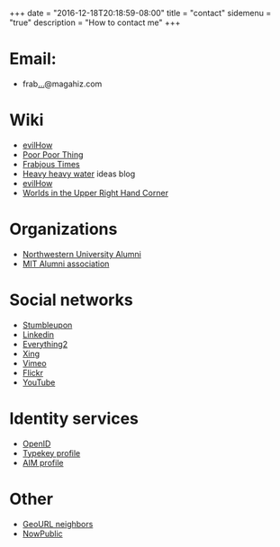 +++
date = "2016-12-18T20:18:59-08:00"
title = "contact"
sidemenu = "true"
description = "How to contact me"
+++


# Email:
* frab<a href="http://mailhide.recaptcha.net/d?k=01gykQTlOVxQ30CTBQhhXJIA==&amp;c=ys-YxyxH5JsWt3Ja-ZQnWK8n5dRS-NwYIF-rrRhrB6o=" onclick="window.open('http://mailhide.recaptcha.net/d?k=01gykQTlOVxQ30CTBQhhXJIA==&amp;c=ys-YxyxH5JsWt3Ja-ZQnWK8n5dRS-NwYIF-rrRhrB6o', '', 'toolbar=0,scrollbars=0,location=0,statusbar=0,menubar=0,resizable=0,width=500,height=300'); return false;" title="Reveal this e-mail address">...</a>@magahiz.com

# Wiki

* [evilHow](http://evilhow.com)
* [Poor Poor Thing](http://poorpoorthing.com)
* [Frabjous Times](http://frabjoustimes.magahiz.com)
* [Heavy heavy water](http://t2o.blogspot.com) ideas blog
* [evilHow](http://evilhow.com)
* [Worlds in the Upper Right Hand Corner](http://upperrh.wordpress.com)

# Organizations

* [Northwestern University Alumni](http://www.alumni.northwestern.edu/)
* [MIT Alumni association](http://alum.mit.edu/index.html)

# Social networks
* [Stumbleupon](http://milkfish.stumbleupon.com/)
* [Linkedin](http://www.linkedin.com/pub/4/53b/b12)
* [Everything2](http://www.everything2.com/user/milkfish)
* [Xing](https://www.xing.com/profile/Rich_Magahiz)
* [Vimeo](http://www.vimeo.com/user1339666)
* [Flickr](http://www.flickr.com/photos/86698126@N00/)
* [YouTube](http://uk.youtube.com/profile?user=4thace)

# Identity services

* [OpenID](http://mylid.net/milkfish)
* [Typekey profile](http://profile.typekey.com/milkfish/)
* [AIM profile](http://profiles.aim.com/milkfish2000)

# Other

* [GeoURL neighbors](http://geourl.org/near?p=http://frabjoustimes.magahiz.com/)
* [NowPublic](http://members.nowpublic.com/milkfish)
